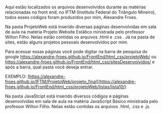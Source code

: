 Aqui estão localizados os arquivos desenvolvidos durante as matérias relacionadas no front end, no IFTM (Instituto Federal do Triângulo Mineiro), todos esses códigos foram produzidos por mim, Alexandre Froes.


Na pasta ProjetoWeb está inserido diversas páginas desenvolvidas em sala de aula na matéria Projeto Website Estático ministrada pelo professor Wilton Filho. Nelas estão contidas os arquivos .html e .css .
Já na pasta de sites, estão alguns projetos pessoais desenvolvidos por mim.

Para acessar essas páginas você pode digitar na barra de pesquisa do google
https://alexandre-froes.github.io/FrontEnd/html_css/projetoWeb/
ou 
https://alexandre-froes.github.io/FrontEnd/html_css/sitesDesenvolvidos/
e após a barra, qual pasta você deseja entrar.

EXEMPLO: [https://alexandre-froes.github.io/IFTM/ProjetoWeb/projeto_final](https://alexandre-froes.github.io/FrontEnd/html_css/projetoWeb/listas/lista10/)

Na pasta JavaStcipt está inserido diversos códigos e páginas desenvolvidas em sala de aula na matéria JavaScript Básico ministrada pelo professor Wilton Filho. Nelas estão contidas os arquivos .html, .css e .js.
